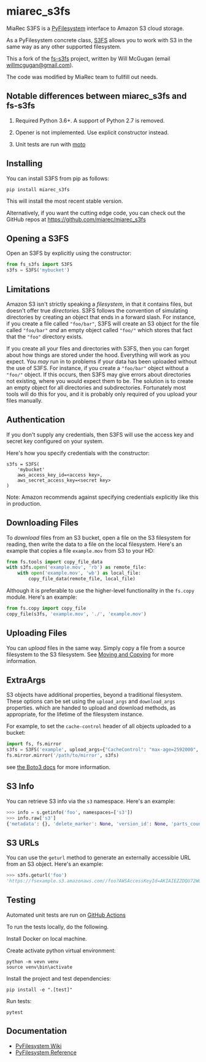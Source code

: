 # miarec_s3fs

MiaRec S3FS is a [PyFilesystem](https://www.pyfilesystem.org/) interface to
Amazon S3 cloud storage.

As a PyFilesystem concrete class, [S3FS](http://fs-s3fs.readthedocs.io/en/latest/) allows you to work with S3 in the
same way as any other supported filesystem.

This a fork of the [fs-s3fs](https://github.com/PyFilesystem/s3fs) project, written by Will McGugan (email willmcgugan@gmail.com). 

The code was modified by MiaRec team to fullfill out needs.

## Notable differences between miarec_s3fs and fs-s3fs

1. Required Python 3.6+. A support of Python 2.7 is removed.

2. Opener is not implemented. Use explicit constructor instead.

3. Unit tests are run with [moto](https://github.com/getmoto/moto)


## Installing

You can install S3FS from pip as follows:

```
pip install miarec_s3fs
```

This will install the most recent stable version.

Alternatively, if you want the cutting edge code, you can check out
the GitHub repos at https://github.com/miarec/miarec_s3fs

## Opening a S3FS

Open an S3FS by explicitly using the constructor:

```python
from fs_s3fs import S3FS
s3fs = S3FS('mybucket')
```

## Limitations

Amazon S3 isn't strictly speaking a *filesystem*, in that it contains
files, but doesn't offer true *directories*. S3FS follows the convention
of simulating directories by creating an object that ends in a forward
slash. For instance, if you create a file called `"foo/bar"`, S3FS will
create an S3 object for the file called `"foo/bar"` *and* an
empty object called `"foo/"` which stores that fact that the `"foo"`
directory exists.

If you create all your files and directories with S3FS, then you can
forget about how things are stored under the hood. Everything will work
as you expect. You *may* run in to problems if your data has been
uploaded without the use of S3FS. For instance, if you create a
`"foo/bar"` object without a `"foo/"` object. If this occurs, then S3FS
may give errors about directories not existing, where you would expect
them to be. The solution is to create an empty object for all
directories and subdirectories. Fortunately most tools will do this for
you, and it is probably only required of you upload your files manually.

## Authentication

If you don't supply any credentials, then S3FS will use the access key
and secret key configured on your system. 

Here's how you specify credentials with the constructor:

    s3fs = S3FS(
        'mybucket'
        aws_access_key_id=<access key>,
        aws_secret_access_key=<secret key>
    )

Note: Amazon recommends against specifying credentials explicitly like this in production.


## Downloading Files

To *download* files from an S3 bucket, open a file on the S3
filesystem for reading, then write the data to a file on the local
filesystem. Here's an example that copies a file `example.mov` from
S3 to your HD:

```python
from fs.tools import copy_file_data
with s3fs.open('example.mov', 'rb') as remote_file:
    with open('example.mov', 'wb') as local_file:
        copy_file_data(remote_file, local_file)
```

Although it is preferable to use the higher-level functionality in the
`fs.copy` module. Here's an example:

```python
from fs.copy import copy_file
copy_file(s3fs, 'example.mov', './', 'example.mov')
```

## Uploading Files

You can *upload* files in the same way. Simply copy a file from a
source filesystem to the S3 filesystem.
See [Moving and Copying](https://docs.pyfilesystem.org/en/latest/guide.html#moving-and-copying)
for more information.

## ExtraArgs

S3 objects have additional properties, beyond a traditional
filesystem. These options can be set using the ``upload_args``
and ``download_args`` properties. which are handed to upload
and download methods, as appropriate, for the lifetime of the
filesystem instance.

For example, to set the ``cache-control`` header of all objects
uploaded to a bucket:

```python
import fs, fs.mirror
s3fs = S3FS('example', upload_args={"CacheControl": "max-age=2592000", "ACL": "public-read"})
fs.mirror.mirror('/path/to/mirror', s3fs)
```

see [the Boto3 docs](https://boto3.readthedocs.io/en/latest/reference/customizations/s3.html#boto3.s3.transfer.S3Transfer.ALLOWED_UPLOAD_ARGS)
for more information.

## S3 Info

You can retrieve S3 info via the ``s3`` namespace. Here's an example:

```python
>>> info = s.getinfo('foo', namespaces=['s3'])
>>> info.raw['s3']
{'metadata': {}, 'delete_marker': None, 'version_id': None, 'parts_count': None, 'accept_ranges': 'bytes', 'last_modified': 1501935315, 'content_length': 3, 'content_encoding': None, 'request_charged': None, 'replication_status': None, 'server_side_encryption': None, 'expires': None, 'restore': None, 'content_type': 'binary/octet-stream', 'sse_customer_key_md5': None, 'content_disposition': None, 'storage_class': None, 'expiration': None, 'missing_meta': None, 'content_language': None, 'ssekms_key_id': None, 'sse_customer_algorithm': None, 'e_tag': '"37b51d194a7513e45b56f6524f2d51f2"', 'website_redirect_location': None, 'cache_control': None}
```


## S3 URLs

You can use the ``geturl`` method to generate an externally accessible
URL from an S3 object. Here's an example:

```python
>>> s3fs.geturl('foo')
'https://fsexample.s3.amazonaws.com//foo?AWSAccessKeyId=AKIAIEZZDQU72WQP3JUA&Expires=1501939084&Signature=4rfDuqVgmvILjtTeYOJvyIXRMvs%3D'
```

## Testing

Automated unit tests are run on [GitHub Actions](https://github.com/miarec/miarec_s3fs/actions)

To run the tests locally, do the following.

Install Docker on local machine.

Create activate python virtual environment:

    python -m vevn venv
    source venv\bin\activate

Install the project and test dependencies:

    pip install -e ".[test]"

Run tests:

    pytest

## Documentation

- [PyFilesystem Wiki](https://www.pyfilesystem.org)
- [PyFilesystem Reference](https://docs.pyfilesystem.org/en/latest/reference/base.html)
